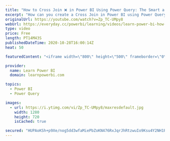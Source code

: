 ```yaml
---
title: "How to Cross Join ❌ in Power BI Using Power Query: The Smart and the Dumb Way!"
excerpt: "How can you create a Cross Join in Power BI using Power Query? Watch the video to learn: 1. What is a Cross Join? 2. When to Use a Cross Join? 3. The Dumb Way to Cross Join (Yes, I was doing it for years) 4. The Smart Way to Cross Join  Links Mentioned in the Video: 👉 Power BI: The Ultimate Calendar"
originalUrl: https://youtube.com/watch?v=Zp_TC-UMpy8
webUrl: https://everyday.cc/powerbi/learning/videos/learn-power-bi-how-to-cross-join-in-power-bi-using-power-query-the-smart-and-the-dumb-way/
type: video
price: Free
length: PT14M43S
publishedDateTime: 2020-10-28T16:00:14Z
heat: 50

featuredContent: "<iframe width=\"800\" height=\"500\" frameborder=\"0\" src=\"https://www.youtube.com/embed/Zp_TC-UMpy8\" allow=\"accelerometer; autoplay; encrypted-media; gyroscope; picture-in-picture\" allowfullscreen></iframe>"

provider:
  name: Learn Power BI
  domain: learnpowerbi.com

topics:
  - Power BI
  - Power Query

images:
  - url: https://i.ytimg.com/vi/Zp_TC-UMpy8/maxresdefault.jpg
    width: 1280
    height: 720
    isCached: true

secured: "HUPAoKSh+p9Xe/nog5dd3wfaMiePbZoKN476RxJqrJhRtzwuIo9Ksu4Y2NH1PMQoOS4j+3cUlvOEgaQLRXXIbZ3a1DDQkTxqbD2HKTP5qukggc05rg9E81dg4Da6+GzFBWGEzQ1YXl3b+vqvBvH+84OU4xkUKiJT2Yc8UKOuUlVcpNiaeIZSD8MsquBt9if1CyfRR+7FBfqGbd+mFbUblLPKKiUu+kFEzUOv7awSt2wEjVz0n8OskMMtz7ktkILZPKUo+eBUFxIfaBdwxq62lPJ5Pu1Cl4lOJYksMQWMgomrnxTs4LeMf2LSrPE70y3gTcQyo8V7NQKawK6+D19YXcBBfWIjnF03LIP1bc/jF+5xvStAUnWb8SCKG597VfCkiOj+Y6lJhHV0nSPk60nCku+exiUK5hPgIrU59fvQavY=;4v+PMEqt6nCQZO+j8CEC5w=="
---
```



